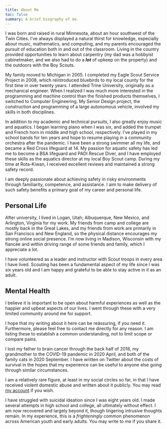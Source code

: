 ```yaml
---
title: About Me
toc: false
summary: A brief biography of me.
---
```


I was born and raised in rural Minnesota, about an hour southwest of the Twin
Cities. I’ve always displayed a natural thirst for knowledge, especially about
music, mathematics, and computing, and my parents encouraged the pursuit of
education both in and out of the classroom. Living in the country provided
opportunities to learn about carpentry (my dad was a hobbyist cabinetmaker, and
we also had to do a **_lot_** of upkeep on the property) and the outdoors with
the Boy Scouts.

My family moved to Michigan in 2005. I completed my Eagle Scout Service Project
in 2008, which reïntroduced bluebirds to my local county for the first time in
over twenty years. I attended Trine University, originally as a mechanical
engineer. When I realized I was much more interested in the programming and
machine control than the finished products themselves, I switched to Computer
Engineering. My Senior Design project, the construction and programming of a
large autonomous vehicle, involved my skills in both disciplines.

In addition to my academic and technical pursuits, I also greatly enjoy music
and aquatics. I began learning piano when I was six, and added the trumpet and
French horn in middle and high school, respectively. I’ve played in my school
bands for ten years and hope to resume playing in a community orchestra after
the pandemic. I have been a strong swimmer all my life, and became a Red Cross
lifeguard at 14. My passion for aquatic safety has led me to become a BSA
lifeguard and PADI Rescue Diver, and I have employed these skills as the
aquatics director at my local Boy Scout camp. During my time at Rota-Kiwan, I
received excellent reviews and maintained a strong safety record.

I am deeply passionate about achieving safety in risky environments through
familiarity, competence, and assistance. I aim to make delivery of such safety
benefits a primary goal of my career and personal life.

## Personal Life

After university, I lived in Logan, Utah; Albuquerque, New Mexico, and
Arlington, Virginia for my work. My friends from camp and college are mostly
back in the Great Lakes, and my friends from work are primarily in San Francisco
and New England, so the physical distance encourages my strong online social
presence. I’m now living in Madison, Wisconsin with my fiancée and within
driving range of some friends and family, which I appreciate a lot.

I have volunteered as a leader and instructor with Scout troops in every area I
have lived. Scouting has been a fundamental aspect of my life since I was six
years old and I am happy and grateful to be able to stay active in it as an
adult.

## Mental Health

I believe it is important to be open about harmful experiences as well as the
happier and upbeat aspects of our lives. I went through these with a very
limited community around me for support.

I hope that my writing about it here can be reässuring, if you need it.
Furthermore, please feel free to contact me directly for any reason. I am
listing these to establish a common understanding, not to limit scope or compare
pains.

I lost my father to brain cancer through the back half of 2018, my grandmother
to the COVID-19 pandemic in 2020 April, and both of the family cats in 2020
September. I have written on Twitter about the costs of survival in the hopes
that my experience can be useful to anyone else going through similar
circumstances.

I am a relatively rare figure, at least in my social circles so far, in that I
have received violent domestic abuse and written about it publicly. You may read
[my account][dv] if you wish.

I have struggled with suicidal ideation since I was eight years old. I made
several attempts in high school and college, all ultimately without effect. I am
now recovered and largely beyond it, though lingering intrusive thoughts remain.
In my experience, this is a _frighteningly_ common phenomenon across American
youth and early adults. You may write to me if you share it.

[dv]: /blog/misc/dv
